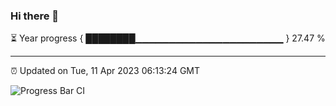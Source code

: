 ### Hi there 👋

⏳ Year progress { ████████▁▁▁▁▁▁▁▁▁▁▁▁▁▁▁▁▁▁▁▁▁▁ } 27.47 %

---

⏰ Updated on Tue, 11 Apr 2023 06:13:24 GMT

![Progress Bar CI](https://github.com/liununu/liununu/workflows/Progress%20Bar%20CI/badge.svg)
